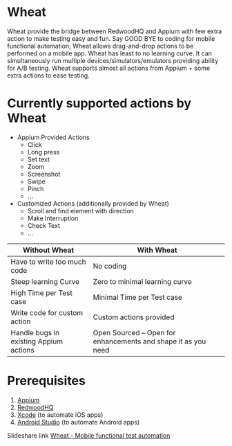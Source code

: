 # Wheat

Wheat provide the bridge between RedwoodHQ and Appium with few extra action to make testing easy and fun.
Say GOOD BYE to coding for mobile functional automation; Wheat allows drag-and-drop actions to be performed on a mobile app.
Wheat has least to no learning curve. 
It can simultaneously run multiple devices/simulators/emulators providing ability for A/B testing.
Wheat supports almost all actions from Appium + some extra actions to ease testing.

# Currently supported actions by Wheat
* Appium Provided Actions
  * Click
  * Long press
  * Set text
  * Zoom
  * Screenshot
  * Swipe
  * Pinch
  * ...
* Customized Actions (additionally provided by Wheat)
  * Scroll and find element with direction
  * Make Interruption
  * Check Text
  * ...

Without Wheat | With Wheat
--- | ---
Have to write too much code | No coding
Steep learning Curve | Zero to minimal learning curve
High Time per Test case | Minimal Time per Test case
Write code for custom action | Custom actions provided
Handle bugs in existing Appium actions | Open Sourced – Open for enhancements and shape it as you need

# Prerequisites
1. [Appium](https://appium.io/downloads.html)
2. [RedwoodHQ](http://redwoodhq.com/redwood-download/)
3. [Xcode](https://itunes.apple.com/in/app/xcode/id497799835?mt=12) (to automate iOS apps)
4. [Android Studio](https://developer.android.com/studio/index.html) (to automate Android apps)

Slideshare link [Wheat - Mobile functional test automation](http://www.slideshare.net/sunnytambi/wheat-mobile-functional-test-automation)
